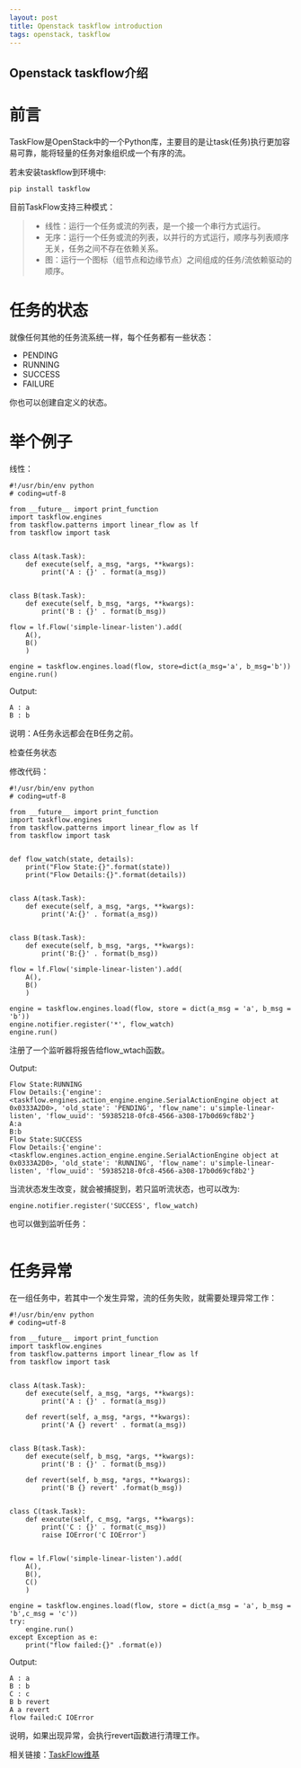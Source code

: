 ```yaml
---
layout: post
title: Openstack taskflow introduction
tags: openstack, taskflow
---
```


Openstack taskflow介绍
---

# 前言
TaskFlow是OpenStack中的一个Python库，主要目的是让task(任务)执行更加容易可靠，能将轻量的任务对象组织成一个有序的流。

若未安装taskflow到环境中:
```
pip install taskflow
```
目前TaskFlow支持三种模式：
> - 线性：运行一个任务或流的列表，是一个接一个串行方式运行。
> - 无序：运行一个任务或流的列表，以并行的方式运行，顺序与列表顺序无关，任务之间不存在依赖关系。
> - 图：运行一个图标（组节点和边缘节点）之间组成的任务/流依赖驱动的顺序。

# 任务的状态
就像任何其他的任务流系统一样，每个任务都有一些状态：
- PENDING 
- RUNNING 
- SUCCESS 
- FAILURE

你也可以创建自定义的状态。

# 举个例子
线性：

```
#!/usr/bin/env python
# coding=utf-8

from __future__ import print_function
import taskflow.engines
from taskflow.patterns import linear_flow as lf
from taskflow import task


class A(task.Task):
    def execute(self, a_msg, *args, **kwargs):
        print('A : {}' . format(a_msg))


class B(task.Task):
    def execute(self, b_msg, *args, **kwargs):
        print('B : {}' . format(b_msg))

flow = lf.Flow('simple-linear-listen').add(
    A(),
    B()
    )

engine = taskflow.engines.load(flow, store=dict(a_msg='a', b_msg='b'))
engine.run()
```
Output:
```
A : a
B : b
```
说明：A任务永远都会在B任务之前。

检查任务状态

修改代码：
```
#!/usr/bin/env python
# coding=utf-8

from __future__ import print_function
import taskflow.engines
from taskflow.patterns import linear_flow as lf
from taskflow import task


def flow_watch(state, details):
    print("Flow State:{}".format(state))
    print("Flow Details:{}".format(details))


class A(task.Task):
    def execute(self, a_msg, *args, **kwargs):
        print('A:{}' . format(a_msg))


class B(task.Task):
    def execute(self, b_msg, *args, **kwargs):
        print('B:{}' . format(b_msg))

flow = lf.Flow('simple-linear-listen').add(
    A(),
    B()
    )

engine = taskflow.engines.load(flow, store = dict(a_msg = 'a', b_msg = 'b'))
engine.notifier.register('*', flow_watch)
engine.run()
```
注册了一个监听器将报告给flow_wtach函数。

Output:

```
Flow State:RUNNING
Flow Details:{'engine': <taskflow.engines.action_engine.engine.SerialActionEngine object at 0x0333A2D0>, 'old_state': 'PENDING', 'flow_name': u'simple-linear-listen', 'flow_uuid': '59385218-0fc8-4566-a308-17b0d69cf8b2'}
A:a
B:b
Flow State:SUCCESS
Flow Details:{'engine': <taskflow.engines.action_engine.engine.SerialActionEngine object at 0x0333A2D0>, 'old_state': 'RUNNING', 'flow_name': u'simple-linear-listen', 'flow_uuid': '59385218-0fc8-4566-a308-17b0d69cf8b2'}
```

当流状态发生改变，就会被捕捉到，若只监听流状态，也可以改为:
```
engine.notifier.register('SUCCESS', flow_watch)
```
也可以做到监听任务：
```

```
# 任务异常
在一组任务中，若其中一个发生异常，流的任务失败，就需要处理异常工作：
```
#!/usr/bin/env python
# coding=utf-8

from __future__ import print_function
import taskflow.engines
from taskflow.patterns import linear_flow as lf
from taskflow import task


class A(task.Task):
    def execute(self, a_msg, *args, **kwargs):
        print('A : {}' . format(a_msg))

    def revert(self, a_msg, *args, **kwargs):
        print('A {} revert' . format(a_msg))


class B(task.Task):
    def execute(self, b_msg, *args, **kwargs):
        print('B : {}' . format(b_msg))

    def revert(self, b_msg, *args, **kwargs):
        print('B {} revert' .format(b_msg))


class C(task.Task):
    def execute(self, c_msg, *args, **kwargs):
        print('C : {}' . format(c_msg))
        raise IOError('C IOError')


flow = lf.Flow('simple-linear-listen').add(
    A(),
    B(),
    C()
    )

engine = taskflow.engines.load(flow, store = dict(a_msg = 'a', b_msg = 'b',c_msg = 'c'))
try:
    engine.run()
except Exception as e:
    print("flow failed:{}" .format(e))
```
Output:
```
A : a
B : b
C : c
B b revert
A a revert
flow failed:C IOError
```
说明，如果出现异常，会执行revert函数进行清理工作。

相关链接：[TaskFlow维基](https://wiki.openstack.org/wiki/TaskFlow)